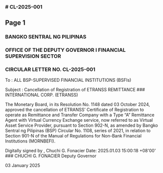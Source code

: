 ### # CL-2025-001

## Page 1

### BANGKO SENTRAL NG PILIPINAS

### OFFICE OF THE DEPUTY GOVERNOR I FINANCIAL SUPERVISION SECTOR

### CIRCULAR LETTER NO. CL-2025-001

To : ALL BSP-SUPERVISED FINANCIAL INSTITUTIONS (BSFIs)

Subject : Cancellation of Registration of ETRANSS REMITTANCE ### INTERNATIONAL CORP. (ETRANSS)

The Monetary Board, in its Resolution No. 1148 dated 03 October 2024, approved the cancellation of ETRANSS’ Certificate of Registration to operate as Remittance and Transfer Company with a Type “A” Remittance Agent with Virtual Currency Exchange service, now referred to as Virtual Asset Service Provider, pursuant to Section 902-N, as amended by Bangko Sentral ng Pilipinas (BSP) Circular No. 1108, series of 2021, in relation to Section 901-N of the Manual of Regulations for Non-Bank Financial Institutions (MORNBEFI).

Digitally signed by , Chuchi G. Fonacier Date: 2025.01.03 15:00:18 +08'00' ### CHUCHI G. FONACIER Deputy Governor

03 January 2025 